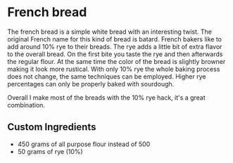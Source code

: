 # French bread

The french bread is a simple white bread with an interesting twist. The original French name for this kind of bread is batard. French bakers like to add around 10% rye to their breads. The rye adds a little bit of extra flavor to the overall bread. On the first bite you taste the rye and then afterwards the regular flour. At the same time the color of the bread is slightly browner making it look more rustical. With only 10% rye the whole baking process does not change, the same techniques can be employed. Higher rye percentages can only be properly baked with sourdough.

Overall I make most of the breads with the 10% rye hack, it's a great combination.

## Custom Ingredients

- 450 grams of all purpose flour instead of 500
- 50 grams of rye (10%)

